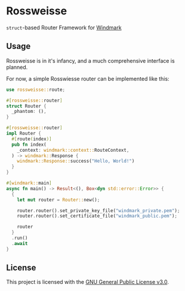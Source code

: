 # Rossweisse

`struct`-based Router Framework for [Windmark](https://github.com/gemrest/windmark)

## Usage

Rossweisse is in it's infancy, and a much comprehensive interface is planned.

For now, a simple Rosswiesse router can be implemented like this:

```rust
use rossweisse::route;

#[rossweisse::router]
struct Router {
  _phantom: (),
}

#[rossweisse::router]
impl Router {
  #[route(index)]
  pub fn index(
    _context: windmark::context::RouteContext,
  ) -> windmark::Response {
    windmark::Response::success("Hello, World!")
  }
}

#[windmark::main]
async fn main() -> Result<(), Box<dyn std::error::Error>> {
  {
    let mut router = Router::new();

    router.router().set_private_key_file("windmark_private.pem");
    router.router().set_certificate_file("windmark_public.pem");

    router
  }
  .run()
  .await
}
```

## License

This project is licensed with the
[GNU General Public License v3.0](https://github.com/gemrest/windmark/blob/main/LICENSE).
